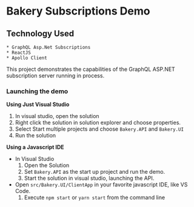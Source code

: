 # Bakery Subscriptions Demo

## Technology Used
```
* GraphQL Asp.Net Subscriptions
* ReactJS
* Apollo Client
```

This project demonstrates the capabilities of the GraphQL ASP.NET subscription server running in process. 

### Launching the demo

**Using Just Visual Studio**
1. In visual studio, open the solution 
2. Right click the solution in solution explorer and choose properties.
3. Select Start multiple projects and choose `Bakery.API` and `Bakery.UI`
4. Run the solution

**Using a Javascript IDE**
* In Visual Studio
   1. Open the Solution
   2. Set `Bakery.API` as the start up project and run the demo.
   3. Start the solution in visual studio, launching the API.
* Open `src/Bakery.UI/ClientApp` in your favorite javascript IDE, like VS Code.  
   1. Execute `npm start` or `yarn start` from the command line